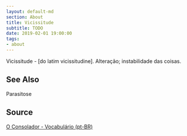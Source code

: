 ```yaml
---
layout: default-md
section: About
title: Vicissitude
subtitle: TODO
date: 2019-02-01 19:00:00
tags:
- about
---
```


Vicissitude - [do latim vicissitudine]. Alteração; instabilidade das coisas. 

## See Also
Parasitose

## Source
[O Consolador - Vocabulário (pt-BR)](http://www.oconsolador.com.br/linkfixo/vocabulario/principal.html)
